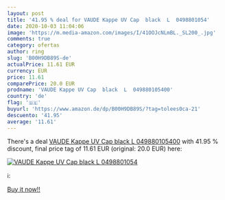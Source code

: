 ```yaml
---
layout: post
title: '41.95 % deal for VAUDE Kappe UV Cap  black  L  0498801054'
date: 2020-10-03 11:04:06
image: 'https://m.media-amazon.com/images/I/41OOJcNLmBL._SL200_.jpg'
comments: true
category: ofertas
author: ring
slug: 'B00H9DB89S-de'
actualPrice: 11.61 EUR
currency: EUR
price: 11.61
comparePrice: 20.0 EUR
prodname: 'VAUDE Kappe UV Cap  black  L  049880105400'
country: 'de'
flag: '🇩🇪'
buyurl: 'https://www.amazon.de/dp/B00H9DB89S/?tag=tolees0ca-21'
descuento: '41.95'
average: '11.61'
---
```


There's a deal [VAUDE Kappe UV Cap  black  L  049880105400](https://www.amazon.de/dp/B00H9DB89S/?tag=tolees0ca-21)  with  41.95 % discount, final price tag of  11.61 EUR (original: 20.0 EUR) here:

[![VAUDE Kappe UV Cap  black  L  0498801054](https://m.media-amazon.com/images/I/41OOJcNLmBL._SL200_.jpg)](https://www.amazon.de/dp/B00H9DB89S/?tag=tolees0ca-21)

ℹ️:


[Buy it now!!](https://www.amazon.de/dp/B00H9DB89S/?tag=tolees0ca-21)
